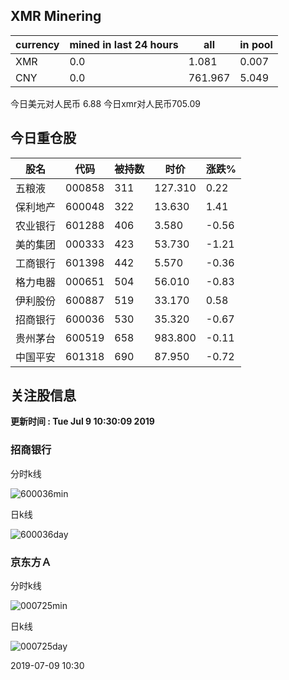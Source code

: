 ## XMR Minering

|currency|mined in last 24 hours|all|in pool|
|---|---|---|---|
|XMR|0.0|1.081|0.007|
|CNY|0.0|761.967|5.049|

今日美元对人民币 6.88	今日xmr对人民币705.09


## 今日重仓股 

|股名|代码|被持数|时价|涨跌%|
|---|---|---|---|---|
|五粮液|000858|311|127.310|0.22|
|保利地产|600048|322|13.630|1.41|
|农业银行|601288|406|3.580|-0.56|
|美的集团|000333|423|53.730|-1.21|
|工商银行|601398|442|5.570|-0.36|
|格力电器|000651|504|56.010|-0.83|
|伊利股份|600887|519|33.170|0.58|
|招商银行|600036|530|35.320|-0.67|
|贵州茅台|600519|658|983.800|-0.11|
|中国平安|601318|690|87.950|-0.72|

## 关注股信息
**更新时间 : Tue Jul  9 10:30:09 2019**
### 招商银行 
分时k线

![600036min](http://image.sinajs.cn/newchart/min/n/sh600036.gif)

日k线

![600036day](http://image.sinajs.cn/newchart/daily/n/sh600036.gif)

### 京东方Ａ 
分时k线

![000725min](http://image.sinajs.cn/newchart/min/n/sz000725.gif)

日k线

![000725day](http://image.sinajs.cn/newchart/daily/n/sz000725.gif)

2019-07-09 10:30
